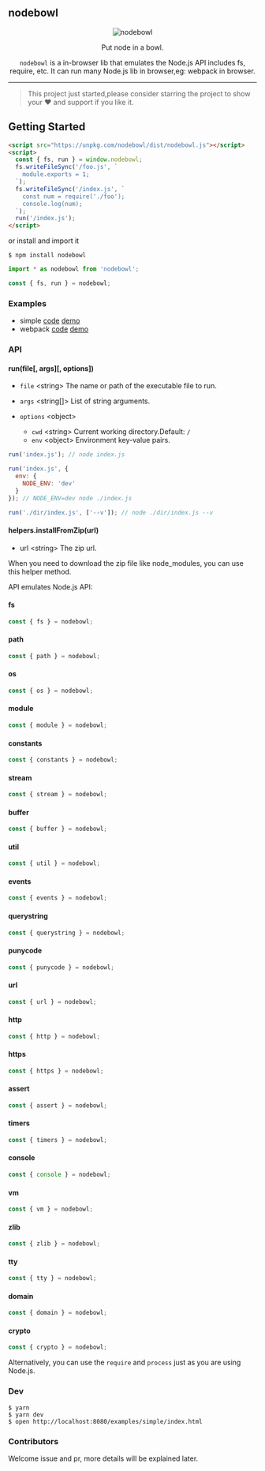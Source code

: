 ## nodebowl

<div align="center">

![nodebowl](https://user-images.githubusercontent.com/44191223/68775140-0301be00-0669-11ea-9728-339567f1347b.png)

Put node in a bowl.


`nodebowl` is a in-browser lib that emulates the Node.js API includes fs, require, etc. It can run many Node.js lib in browser,eg: webpack in browser.
</div>

---

> This project just started,please consider starring the project to show your ❤️ and support if you like it.

## Getting Started

```html
<script src="https://unpkg.com/nodebowl/dist/nodebowl.js"></script>
<script>
  const { fs, run } = window.nodebowl;
  fs.writeFileSync('/foo.js', `
    module.exports = 1;
  `);
  fs.writeFileSync('/index.js', `
    const num = require('./foo');
    console.log(num);
  `);
  run('/index.js');
</script>
```

or install and import it

```
$ npm install nodebowl
```

```js
import * as nodebowl from 'nodebowl';

const { fs, run } = nodebowl;
```

### Examples

- simple [code](https://github.com/nodebowl/nodebowl/tree/master/examples/simple) [demo](https://nodebowl.com/static/examples/simple.html)
- webpack [code](https://github.com/nodebowl/nodebowl/tree/master/examples/webpack) [demo](https://nodebowl.com/static/examples/webpack.html)

### API

#### run(file[, args][, options])

- `file` \<string\> The name or path of the executable file to run.

- `args` \<string[]\> List of string arguments.

- `options` \<object\>

  - `cwd` \<string\> Current working directory.Default: `/`
  - `env` \<object\>  Environment key-value pairs.

```js
run('index.js'); // node index.js

run('index.js', {
  env: {
    NODE_ENV: 'dev'
  }
}); // NODE_ENV=dev node ./index.js

run('./dir/index.js', ['--v']); // node ./dir/index.js --v
```

#### helpers.installFromZip(url)

- url \<string\> The zip url.

When you need to download the zip file like node_modules, you can use this helper method.

API emulates Node.js API:

#### fs

```js
const { fs } = nodebowl;
```

#### path

```js
const { path } = nodebowl;
```

#### os

```js
const { os } = nodebowl;
```

#### module

```js
const { module } = nodebowl;
```

#### constants

```js
const { constants } = nodebowl;
```

#### stream

```js
const { stream } = nodebowl;
```

#### buffer

```js
const { buffer } = nodebowl;
```

#### util

```js
const { util } = nodebowl;
```

#### events

```js
const { events } = nodebowl;
```

#### querystring

```js
const { querystring } = nodebowl;
```

#### punycode

```js
const { punycode } = nodebowl;
```

#### url

```js
const { url } = nodebowl;
```

#### http

```js
const { http } = nodebowl;
```

#### https

```js
const { https } = nodebowl;
```

#### assert

```js
const { assert } = nodebowl;
```

#### timers

```js
const { timers } = nodebowl;
```

#### console

```js
const { console } = nodebowl;
```

#### vm

```js
const { vm } = nodebowl;
```

#### zlib

```js
const { zlib } = nodebowl;
```

#### tty

```js
const { tty } = nodebowl;
```

#### domain

```js
const { domain } = nodebowl;
```

#### crypto

```js
const { crypto } = nodebowl;
```

Alternatively, you can use the `require` and `process` just as you are using Node.js.


### Dev

```
$ yarn
$ yarn dev
$ open http://localhost:8080/examples/simple/index.html
```

### Contributors

Welcome issue and pr, more details will be explained later.